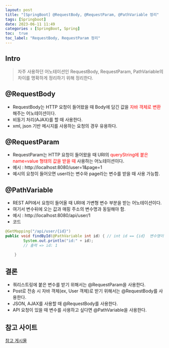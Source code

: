 ```yaml
---
layout: post
title: "[SpringBoot] @RequestBody, @RequestParam, @PathVariable 정리"
tags: [Springboot]
date: 2023-06-11 11:49
categories : [SpringBoot, Spring]
toc:  true
toc_label: "RequestBody, RequestParam 정리"
---
```


## Intro
> 자주 사용하던 어노테이션인 RequestBody, RequestParam, PathVariable의 차이를 명확하게 정리하기 위해 정리한다.

## @RequestBody
- RequestBody는 HTTP 요청이 들어왔을 때 Body에 담긴 값을 <span style="color: red">자바 객체로 변환</span> 해주는 어노테이션이다.
- 비동기 처리(AJAX)를 할 때 사용한다.
- xml, json 기반 메시지를 사용하는 요청의 경우 유용하다.

## @RequestParam
- RequestParam는 HTTP 요청이 들어왔을 때 URI의 <span style="color: red">queryString에 붙은 name=value 형태의 값을 받을 때</span> 사용하는 어노테이션이다.
- 예시 : http://localhost:8080/user=1&page=1
- 예시의 요청이 들어오면 user라는 변수와 page라는 변수를 받을 때 사용 가능함.

## @PathVariable
- REST API에서 요청이 들어올 때 URI에 가변형 변수 부분을 받는 어노테이션이다.
- 여기서 변수뒤에 오는 값과 매핑 주소의 변수명과 동일해야 함.
- 예시 : http://localhost:8080/api/user/1
- 코드
```java
@GetMapping("/api/user/{id}")
public void findById(@PathVariable int id) { // int id == {id}  변수명이 같아야 함.
		System.out.println("id:" + id);
		// 출력 => id: 1

	}
```

## 결론
- 쿼리스트링에 붙은 변수를 받기 위해서는 @RequestParam을 사용한다.
- Post로 전송 시 자바 객체(ex, User 객체)로 받기 위해서는 @RequestBody를 사용한다.
- JSON, AJAX를 사용할 때 @RequestBody를 사용한다.
- API 요청이 있을 때 변수를 사용하고 싶다면 @PathVariable을 사용한다.

## 참고 사이트
[참고 게시물](https://u0hun.tistory.com/21)
